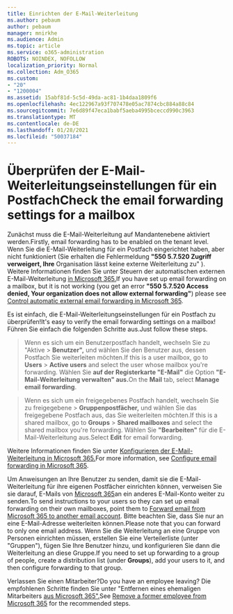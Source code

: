 ```yaml
---
title: Einrichten der E-Mail-Weiterleitung
ms.author: pebaum
author: pebaum
manager: mnirkhe
ms.audience: Admin
ms.topic: article
ms.service: o365-administration
ROBOTS: NOINDEX, NOFOLLOW
localization_priority: Normal
ms.collection: Adm_O365
ms.custom:
- "20"
- "1200004"
ms.assetid: 15abf81d-5c5d-49da-ac81-1b4daa1809f6
ms.openlocfilehash: 4ec122967a93f707478e05ac7874cbc884a88c84
ms.sourcegitcommit: 7e6d89f47eca1babf5aeba4995bceccd990c3963
ms.translationtype: MT
ms.contentlocale: de-DE
ms.lasthandoff: 01/28/2021
ms.locfileid: "50037184"
---
```

# <a name="check-the-email-forwarding-settings-for-a-mailbox"></a><span data-ttu-id="ae9b0-102">Überprüfen der E-Mail-Weiterleitungseinstellungen für ein Postfach</span><span class="sxs-lookup"><span data-stu-id="ae9b0-102">Check the email forwarding settings for a mailbox</span></span>

<span data-ttu-id="ae9b0-103">Zunächst muss die E-Mail-Weiterleitung auf Mandantenebene aktiviert werden.</span><span class="sxs-lookup"><span data-stu-id="ae9b0-103">Firstly, email forwarding has to be enabled on the tenant level.</span></span> <span data-ttu-id="ae9b0-104">Wenn Sie die E-Mail-Weiterleitung für ein Postfach eingerichtet haben, aber nicht funktioniert (Sie erhalten die Fehlermeldung **"550 5.7.520 Zugriff verweigert, Ihre** Organisation lässt keine externe Weiterleitung zu" ). Weitere Informationen finden Sie unter Steuern der automatischen externen E-Mail-Weiterleitung [in Microsoft 365.](https://docs.microsoft.com/microsoft-365/security/office-365-security/external-email-forwarding?view=o365-worldwide)</span><span class="sxs-lookup"><span data-stu-id="ae9b0-104">If you have set up email forwarding on a mailbox, but it is not working (you get an error **"550 5.7.520 Access denied, Your organization does not allow external forwarding"**) please see [Control automatic external email forwarding in Microsoft 365](https://docs.microsoft.com/microsoft-365/security/office-365-security/external-email-forwarding?view=o365-worldwide).</span></span>

<span data-ttu-id="ae9b0-105">Es ist einfach, die E-Mail-Weiterleitungseinstellungen für ein Postfach zu überprüfen!</span><span class="sxs-lookup"><span data-stu-id="ae9b0-105">It's easy to verify the email forwarding settings on a mailbox!</span></span> <span data-ttu-id="ae9b0-106">Führen Sie einfach die folgenden Schritte aus.</span><span class="sxs-lookup"><span data-stu-id="ae9b0-106">Just follow these steps.</span></span>
  
> <span data-ttu-id="ae9b0-107">Wenn es sich um ein  Benutzerpostfach handelt, wechseln Sie zu "Aktive \> **Benutzer",** und wählen Sie den Benutzer aus, dessen Postfach Sie weiterleiten möchten.</span><span class="sxs-lookup"><span data-stu-id="ae9b0-107">If this is a user mailbox, go to **Users** \> **Active users** and select the user whose mailbox you're forwarding.</span></span> <span data-ttu-id="ae9b0-108">Wählen Sie **auf der Registerkarte "E-Mail"** die Option **"E-Mail-Weiterleitung verwalten" aus.**</span><span class="sxs-lookup"><span data-stu-id="ae9b0-108">On the **Mail** tab, select **Manage email forwarding**.</span></span>

> <span data-ttu-id="ae9b0-109">Wenn es sich um ein  freigegebenes Postfach handelt, wechseln Sie zu freigegebene \> **Gruppenpostfächer,** und wählen Sie das freigegebene Postfach aus, das Sie weiterleiten möchten.</span><span class="sxs-lookup"><span data-stu-id="ae9b0-109">If this is a shared mailbox, go to **Groups** \> **Shared mailboxes** and select the shared mailbox you're forwarding.</span></span> <span data-ttu-id="ae9b0-110">Wählen Sie **"Bearbeiten"** für die E-Mail-Weiterleitung aus.</span><span class="sxs-lookup"><span data-stu-id="ae9b0-110">Select **Edit** for email forwarding.</span></span>

<span data-ttu-id="ae9b0-111">Weitere Informationen finden Sie unter [Konfigurieren der E-Mail-Weiterleitung in Microsoft 365.](https://docs.microsoft.com/microsoft-365/admin/email/configure-email-forwarding)</span><span class="sxs-lookup"><span data-stu-id="ae9b0-111">For more information, see [Configure email forwarding in Microsoft 365](https://docs.microsoft.com/microsoft-365/admin/email/configure-email-forwarding).</span></span>
  
<span data-ttu-id="ae9b0-112">Um Anweisungen an Ihre Benutzer zu senden, damit sie die E-Mail-Weiterleitung für ihre eigenen Postfächer einrichten können, verweisen Sie sie darauf, E-Mails von [Microsoft 365](https://support.office.com/article/Forward-email-from-Office-365-to-another-email-account-1ed4ee1e-74f8-4f53-a174-86b748ff6a0e)an ein anderes E-Mail-Konto weiter zu senden.</span><span class="sxs-lookup"><span data-stu-id="ae9b0-112">To send instructions to your users so they can set up email forwarding on their own mailboxes, point them to [Forward email from Microsoft 365 to another email account](https://support.office.com/article/Forward-email-from-Office-365-to-another-email-account-1ed4ee1e-74f8-4f53-a174-86b748ff6a0e).</span></span> <span data-ttu-id="ae9b0-113">Bitte beachten Sie, dass Sie nur an eine E-Mail-Adresse weiterleiten können.</span><span class="sxs-lookup"><span data-stu-id="ae9b0-113">Please note that you can forward to only one email address.</span></span> <span data-ttu-id="ae9b0-114">Wenn Sie die Weiterleitung an eine Gruppe von Personen einrichten müssen, erstellen Sie eine Verteilerliste (unter "Gruppen"), fügen Sie Ihre Benutzer hinzu, und konfigurieren Sie dann die Weiterleitung an diese Gruppe.</span><span class="sxs-lookup"><span data-stu-id="ae9b0-114">If you need to set up forwarding to a group of people, create a distribution list (under **Groups**), add your users to it, and then configure forwarding to that group.</span></span>
  
<span data-ttu-id="ae9b0-115">Verlassen Sie einen Mitarbeiter?</span><span class="sxs-lookup"><span data-stu-id="ae9b0-115">Do you have an employee leaving?</span></span> <span data-ttu-id="ae9b0-116">Die empfohlenen Schritte finden Sie unter "Entfernen eines ehemaligen Mitarbeiters [aus Microsoft 365".](https://docs.microsoft.com/microsoft-365/admin/add-users/remove-former-employee)</span><span class="sxs-lookup"><span data-stu-id="ae9b0-116">See [Remove a former employee from Microsoft 365](https://docs.microsoft.com/microsoft-365/admin/add-users/remove-former-employee) for the recommended steps.</span></span>